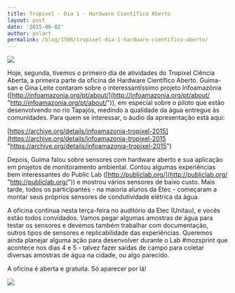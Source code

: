 ```yaml
---
title: Tropixel - Dia 1 - Hardware Científico Aberto
layout: post
date: '2015-06-02'
author: polart
permalink: /blog/1506/tropixel-dia-1-hardware-cientifico-aberto/
---
```



[![](http://extensao.milharal.org/files/2015/06/20150601_143751-mod-peq.jpg)](http://extensao.milharal.org/files/2015/06/20150601_143751-mod-peq.jpg "http://extensao.milharal.org/files/2015/06/20150601_143751-mod-peq.jpg")

Hoje, segunda, tivemos o primeiro dia de atividades do Tropixel Ciência Aberta, a primeira parte da oficina de Hardware Científico Aberto. Guima-san e Gina Leite contaram sobre o interessantíssimo projeto Infoamazônia ([http://infoamazonia.org/pt/about/](http://infoamazonia.org/pt/about/ "http://infoamazonia.org/pt/about/")), em especial sobre o piloto que estão desenvolvendo no rio Tapajós, medindo a qualidade da água entregue às comunidades. Para quem se interessar, o áudio da apresentação está aqui:

[https://archive.org/details/infoamazonia-tropixel-2015](https://archive.org/details/infoamazonia-tropixel-2015 "https://archive.org/details/infoamazonia-tropixel-2015")

Depois, Guima falou sobre sensores com hardware aberto e sua aplicação em projetos de monitoramento ambiental. Contou algumas experiências bem interessantes do Public Lab ([http://publiclab.org/](http://publiclab.org/ "http://publiclab.org/")) e mostrou vários sensores de baixo custo. Mais tarde, todos os participantes - na maioria alunos da Etec - começaram a montar seus próprios sensores de condutividade elétrica da água.

A oficina continua nesta terça-feira no auditório da Etec (Unitau), e vocês estão todos convidados. Vamos pegar algumas amostras de água para testar os sensores e devemos também trabalhar com documentação, outros tipos de sensores e replicabilidade das experiências. Queremos ainda planejar alguma ação para desenvolver durante o Lab #mozsprint que acontece nos dias 4 e 5 - talvez fazer saídas de campo para coletar diversas amostras de água na cidade, ou algo parecido.

A oficina é aberta e gratuita. Só aparecer por lá!

![](http://extensao.milharal.org/files/2015/06/IMG_7077-mod-peq.jpg)